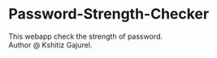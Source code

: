 # Password-Strength-Checker
This webapp check the strength of password.
<br>
Author @ Kshitiz Gajurel.
